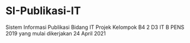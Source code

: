 # SI-Publikasi-IT

Sistem Informasi Publikasi Bidang IT
Projek Kelompok B4 2 D3 IT B PENS 2019
yang mulai dikerjakan 24 April 2021
